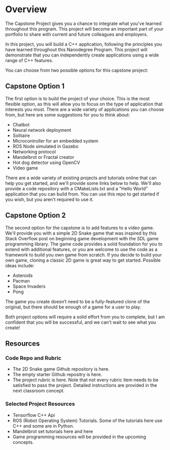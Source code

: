 
# Overview

The Capstone Project gives you a chance to integrate what you've learned throughout this program. This project will become an important part of your portfolio to share with current and future colleagues and employers.

In this project, you will build a C++ application, following the principles you have learned throughout this Nanodegree Program. This project will demonstrate that you can independently create applications using a wide range of C++ features.

You can choose from two possible options for this capstone project:

## Capstone Option 1

The first option is to build the project of your choice. This is the most flexible option, as this will allow you to focus on the type of application that interests you most. There are a wide variety of applications you can choose from, but here are some suggestions for you to think about:

* Chatbot
* Neural network deployment
* Solitaire
* Microcontroller for an embedded system
* ROS Node simulated in Gazebo
* Networking protocol
* Mandelbrot or Fractal creator
* Hot dog detector using OpenCV
* Video game

There are a wide variety of existing projects and tutorials online that can help you get started, and we'll provide some links below to help. We'll also provide a code repository with a CMakeLists.txt and a "Hello World" application that you can build from. You can use this repo to get started if you wish, but you aren't required to use it.

## Capstone Option 2

The second option for the capstone is to add features to a video game. We'll provide you with a simple 2D Snake game that was inspired by this Stack Overflow post on beginning game development with the SDL game programming library. The game code provides a solid foundation for you to extend with additional features, or you are welcome to use the code as a framework to build you own game from scratch. If you decide to build your own game, cloning a classic 2D game is great way to get started. Possible ideas include:

* Asteroids
* Pacman
* Space Invaders
* Pong

The game you create doesn’t need to be a fully-featured clone of the original, but there should be enough of a game for a user to play.

Both project options will require a solid effort from you to complete, but I am confident that you will be successful, and we can't wait to see what you create!

## Resources

### Code Repo and Rubric

* The 2D Snake game Github repository is here.
* The empty starter Github repositry is here.
* The project rubric is here. Note that not every rubric item needs to be satisfied to pass the project. Detailed instructions are provided in the next classroom concept.

### Selected Project Resources

* Tensorflow C++ Api
* ROS (Robot Operating System) Tutorials. Some of the tutorials here use C++ and some are in Python.
* Mandelbrot set tutorials here and here
* Game programming resources will be provided in the upcoming concepts.